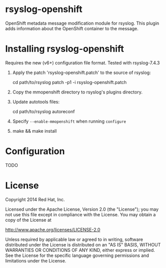 # rsyslog-openshift
OpenShift metadata message modification module for rsyslog. This plugin adds information about the OpenShift container to the message.

# Installing rsyslog-openshift
Requires the new (v6+) configuration file format. Tested with rsyslog-7.4.3

1. Apply the patch 'rsyslog-openshift.patch' to the source of rsyslog:

    cd path/to/rsyslog
    patch -p1 -i rsyslog-openshift.patch

1. Copy the mmopenshift directory to rsyslog's plugins directory.
1. Update autotools files:

    cd path/to/rsyslog
    autoreconf

1. Specify `--enable-mmopenshift` when running `configure`
1. make && make install

# Configuration
TODO

# License
Copyright 2014 Red Hat, Inc.

Licensed under the Apache License, Version 2.0 (the "License");
you may not use this file except in compliance with the License.
You may obtain a copy of the License at

   http://www.apache.org/licenses/LICENSE-2.0

Unless required by applicable law or agreed to in writing, software
distributed under the License is distributed on an "AS IS" BASIS,
WITHOUT WARRANTIES OR CONDITIONS OF ANY KIND, either express or implied.
See the License for the specific language governing permissions and
limitations under the License.
